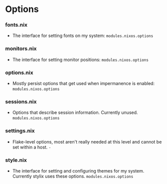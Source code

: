 # Options

### fonts.nix
* The interface for setting fonts on my system: `modules.nixos.options`
### monitors.nix
* The interface for setting monitor positions: `modules.nixos.options`
### options.nix
* Mostly persist options that get used when impermanence is enabled: `modules.nixos.options`
### sessions.nix
* Options that describe session information. Currently unused. `modules.nixos.options`
### settings.nix
* Flake-level options, most aren't really needed at this level and cannot be set within a host. `-`
### style.nix
* The interface for setting and configuring themes for my system. Currently stylix uses these options. `modules.nixos.options`
